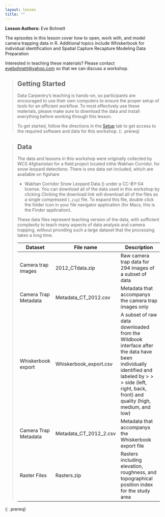 ```yaml
---
layout: lesson
title: ""
---
```


**Lesson Authors:** Eve Bohnett


The episodes in this lesson cover how to open, work with, and model camera trapping data in R.
Additional topics include Whiskerbook for individual identification and Spatial Capture Recapture Modeling Data Preparation

Interested in teaching these materials? Please contact [evebohnett@yahoo.com](mailto:evebohnett@yahoo.com) so that we can discuss a workshop.


> ## Getting Started
>
> Data Carpentry’s teaching is hands-on, so participants are encouraged to use
> their own computers to ensure the proper setup of tools for an efficient
> workflow. To most effectively use these materials, please make sure to download
> the data and install everything before working through this lesson.
>
>
> To get started, follow the directions in the [Setup](setup.html) tab to
> get access to the required software and data for this workshop.
{: .prereq}

> ## Data
>
> The data and lessons in this workshop were originally collected by WCS Afghanistan
> for a field project located inthe Wakhan Corridor.
> for snow leopard detections:
> There is one data set included, which are available  on figshare
> * Wakhan Corridor Snow Leopard Data ()
> under a CC-BY-04 license. You can download all of the data used in this workshop by clicking
> Clicking the download link will download all of the files as a single compressed
> (`.zip`) file. To expand this file, double click the folder icon in your file navigator application (for Macs, this is the Finder
> application).
>
> These data files represent teaching version of the data, with sufficient complexity to teach many aspects of  data analysis and camera trapping, without providing such a large dataset that the processing takes a long time.
>
> | Dataset | File name | Description |
> | ---- | ------| ---- |
> | Camera trap images |  2012_CTdata.zip | Raw camera trap data for 294 images of a subset of data
> | Camera Trap Metadata | Metadata_CT_2012.csv | Metadata that accompanys the camera trap images only|
> | Whiskerbook export | Whiskerbook_export.csv | A subset of raw data downloaded from the Wildbook interface after the data have been individually identified and labeled by > > >   side (left, right, back, front) and quality (high, medium, and low)
> | Camera Trap Metadata | Metadata_CT_2012_2.csv | Metadata that accompanys the Whiskerbook export file|
> | Raster Files | Rasters.zip | Rasters including elevation, roughness, and topographical position index for the study area|
{: .prereq}
